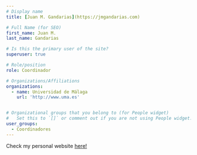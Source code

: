 ```yaml
---
# Display name
title: [Juan M. Gandarias](https://jmgandarias.com)

# Full Name (for SEO)
first_name: Juan M.
last_name: Gandarias

# Is this the primary user of the site?
superuser: true

# Role/position
role: Coordinador

# Organizations/Affiliations
organizations:
  - name: Universidad de Málaga
    url: 'http://www.uma.es'


# Organizational groups that you belong to (for People widget)
#   Set this to `[]` or comment out if you are not using People widget.
user_groups:
  - Coordinadores
---
```


Check my personal website [here!](https://jmgandarias.com)


